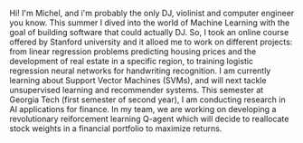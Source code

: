 Hi! I'm Michel, and i'm probably the only DJ, violinist and computer engineer you know. This summer I dived into the world of Machine Learning with the goal of building software that could actually DJ. So, I took an online course offered by Stanford university and it alloed me to work on different projects: from linear regression problems predicting housing prices and the development of real estate in a specific region, to training logistic regression neural networks for handwriting recognition. I am currently learning about Support Vector Machines (SVMs), and will next tackle unsupervised learning and recommender systems. This semester at Georgia Tech (first semester of second year), I am conducting research in AI applications for finance. In my team, we are working on developing a revolutionary reiforcement learning Q-agent which will decide to reallocate stock weights in a financial portfolio to maximize returns.
